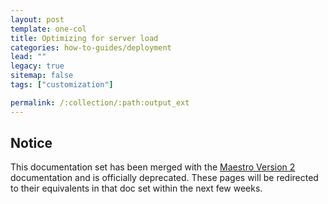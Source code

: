 ```yaml
---
layout: post
template: one-col
title: Optimizing for server load
categories: how-to-guides/deployment
lead: ""
legacy: true
sitemap: false
tags: ["customization"]

permalink: /:collection/:path:output_ext
---
```


## Notice
<div class="notice notice-warning"><p>This documentation set has been merged with the <a href="/maestro/">Maestro Version 2</a> documentation and is officially deprecated. These pages will be redirected to their equivalents in that doc set within the next few weeks.</p></div>

